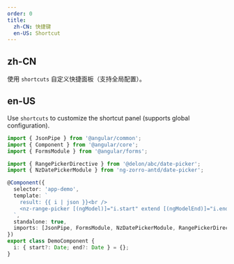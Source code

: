 ```yaml
---
order: 0
title:
  zh-CN: 快捷键
  en-US: Shortcut
---
```


## zh-CN

使用 `shortcuts` 自定义快捷面板（支持全局配置）。

## en-US

Use `shortcuts` to customize the shortcut panel (supports global configuration).

```ts
import { JsonPipe } from '@angular/common';
import { Component } from '@angular/core';
import { FormsModule } from '@angular/forms';

import { RangePickerDirective } from '@delon/abc/date-picker';
import { NzDatePickerModule } from 'ng-zorro-antd/date-picker';

@Component({
  selector: 'app-demo',
  template: `
    result: {{ i | json }}<br />
    <nz-range-picker [(ngModel)]="i.start" extend [(ngModelEnd)]="i.end" shortcut />
  `,
  standalone: true,
  imports: [JsonPipe, FormsModule, NzDatePickerModule, RangePickerDirective]
})
export class DemoComponent {
  i: { start?: Date; end?: Date } = {};
}
```
